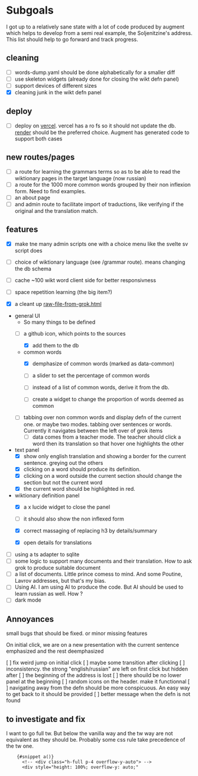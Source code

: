 # Subgoals

I got up to a relatively sane state with a lot of code produced
by augment which helps to develop from a semi real example, the
Soljenitzine's address. This list should help to go forward and track progress.

## cleaning

* [ ] words-dump.yaml should be done alphabetically for a smaller diff
* [ ] use skeleton widgets (already done for closing the wikt defn panel)
* [ ] support devices of different sizes
* [x] cleaning junk in the wikt defn panel

## deploy

* [ ] deploy on [vercel](https://vercel.com/). vercel has a ro fs so it should not update
the db.  [render](https://render.com/) should be the preferred choice. Augment has generated code to support both cases

## new routes/pages
* [ ] a route for learning the grammars terms so as to be able to read the wiktionary pages in the target language (now russian)
* [ ] a route for the 1000 more common words grouped by their non inflexion form. Need to find examples.
* [ ] an about page
* [ ] and admin route to facilitate import of traductions, like verifying if the original and the translation match.

## features

* [x] make tne many admin scripts one with a choice menu like the svelte sv script does 
* [ ] choice of wiktionary language (see /grammar route). means changing the db schema
* [ ] cache ~100 wikt word client side for better responsivness

* [ ] space repetition learning (the big item?)
* [x] a cleant up [raw-file-from-grok.html](static/raw-file-from-grok.html)
* general UI
  * So many things to be defined
  * [ ] a github icon, which points to the sources
  
    * [x] add them to the db
  * common words
    * [x] demphasize of common words (marked as data-common)
    * [ ] a slider to set the percentage of common words

    * [ ] instead of a list of common words, derive it from the db. 
    * [ ] create a widget to change the proportion of words deemed as common
  * [ ] tabbing over non common words and display defn of the current one. or maybe two modes. tabbing over sentences or words. Currently it navigates between the left over of grok items
    * [ ] data comes from a teacher mode. The teacher should click a word then its translation so that hover one highlights the other
* text panel
  * [x] show only english translation and showing a border for the current sentence. greying out the others
  * [x] clicking on a word should produce its definition. 
  * [x] clicking on a word outside the current section should change the section but not the current word
  * [x] the current word should be highlighted in red.
* wiktionary definition panel
  * [x] a x lucide widget to close the panel
  * [ ] it should also show the non inflexed form
  * [x] correct massaging of replacing h3 by details/summary
  * [x] open details for translations


* [ ] using a ts adapter to sqlite
* [ ] some logic to support many documents and their translation. How to ask grok to produce suitable document
* [ ] a list of documents. Little prince comess to mind. And some Poutine, Lavrov addresses, but that's my bias.
* [ ] Using AI. I am using AI to produce the code. But AI should be used to learn russian as well. How ?
* [ ] dark mode

## Annoyances

small bugs that should be fixed. or minor missing features

On initial click, we are on a new presentation with
the current sentence emphasized and the rest deemphasized

[ ] fix weird jump on initial click
[ ] maybe some transition after clicking
[ ] inconsistency. the strong "english/russian" are left on first click but hidden after
[ ] the beginning of the address is lost
[ ] there shouild be no lower panel at the beginning
[ ] random icons on the header. make it functionnal
[ ] navigating away from the defn should be more conspicuous. An easy way to get back to it should be provided
[ ] better message when the defn is not found

## to investigate and fix

I want to go full tw. But below the vanilla way and the tw way are not
equivalent as they should be. Probably some css rule take precedence of the
tw one.

```svelte
    {#snippet a()}
      <!-- <div class="h-full p-4 overflow-y-auto"> -->
      <div style="height: 100%; overflow-y: auto;"
```
